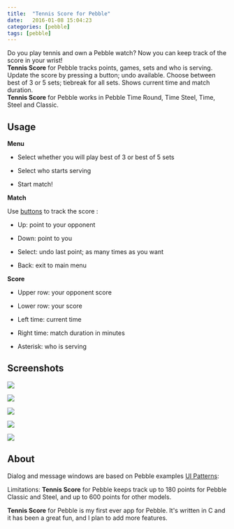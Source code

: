 ```yaml
---
title:  "Tennis Score for Pebble"
date:   2016-01-08 15:04:23
categories: [pebble]
tags: [pebble]
---
```

Do you play tennis and own a Pebble watch? Now you can keep track of the score in your wrist! <br>
**Tennis Score** for Pebble tracks points, games, sets and who is serving. Update the score by pressing a button; undo available. Choose between best of 3 or 5 sets; tiebreak for all sets. Shows current time and match duration.
<br>**Tennis Score** for Pebble works in Pebble Time Round, Time Steel, Time, Steel and Classic.

## Usage
**Menu**

- Select whether you will play best of 3 or best of 5 sets

- Select who starts serving

- Start match!

**Match**

Use [buttons](http://i.imgur.com/4i9NeDU.jpg) to track the score :

- Up: point to your opponent

- Down: point to you

- Select: undo last point; as many times as you want

- Back: exit to main menu

**Score**

- Upper row: your opponent score

- Lower row: your score

- Left time: current time

- Right time: match duration in minutes

- Asterisk: who is serving

## Screenshots

![](../../images/pebble-time-round-black-menu.png)

![](../../images/pebble-time-round-red-score.png)

![](../../images/pebble-time-red-menu.png)

![](../../images/pebble-time-black_score.png)

![](../../images/pebble-orange-score.png)

## About

Dialog and message windows are based on Pebble examples [UI Patterns](https://github.com/pebble-examples/ui-patterns):

Limitations: **Tennis Score** for Pebble keeps track up to 180 points for Pebble Classic and Steel, and up to 600 points for other models.

**Tennis Score** for Pebble is my first ever app for Pebble. It's written in C and it has been a great fun, and I plan to add more features.
